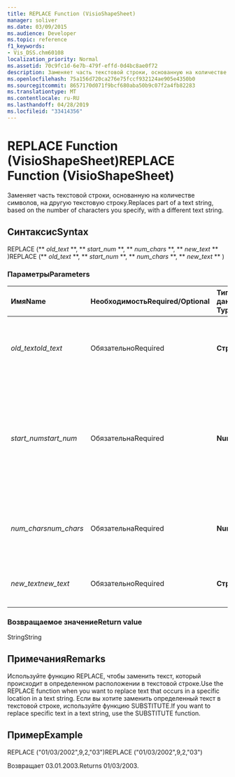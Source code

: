 ```yaml
---
title: REPLACE Function (VisioShapeSheet)
manager: soliver
ms.date: 03/09/2015
ms.audience: Developer
ms.topic: reference
f1_keywords:
- Vis_DSS.chm60108
localization_priority: Normal
ms.assetid: 70c9fc1d-6e7b-479f-effd-0d4bc8ae0f72
description: Заменяет часть текстовой строки, основанную на количестве символов, на другую текстовую строку.
ms.openlocfilehash: 75a156d720ca276e75fccf932124ae905e4350b0
ms.sourcegitcommit: 8657170d071f9bcf680aba50b9c07f2a4fb82283
ms.translationtype: MT
ms.contentlocale: ru-RU
ms.lasthandoff: 04/28/2019
ms.locfileid: "33414356"
---
```

# <a name="replace-function-visioshapesheet"></a><span data-ttu-id="b9515-103">REPLACE Function (VisioShapeSheet)</span><span class="sxs-lookup"><span data-stu-id="b9515-103">REPLACE Function (VisioShapeSheet)</span></span>

<span data-ttu-id="b9515-104">Заменяет часть текстовой строки, основанную на количестве символов, на другую текстовую строку.</span><span class="sxs-lookup"><span data-stu-id="b9515-104">Replaces part of a text string, based on the number of characters you specify, with a different text string.</span></span>
  
## <a name="syntax"></a><span data-ttu-id="b9515-105">Синтаксис</span><span class="sxs-lookup"><span data-stu-id="b9515-105">Syntax</span></span>

<span data-ttu-id="b9515-106">REPLACE (\*\* *old_text* \*\*, \*\* *start_num* \*\*, \*\* *num_chars* \*\*, \*\* *new_text* \*\* )</span><span class="sxs-lookup"><span data-stu-id="b9515-106">REPLACE (\*\* *old_text* \*\*, \*\* *start_num* \*\*, \*\* *num_chars* \*\*, \*\* *new_text* \*\* )</span></span> 
  
### <a name="parameters"></a><span data-ttu-id="b9515-107">Параметры</span><span class="sxs-lookup"><span data-stu-id="b9515-107">Parameters</span></span>

|<span data-ttu-id="b9515-108">**Имя**</span><span class="sxs-lookup"><span data-stu-id="b9515-108">**Name**</span></span>|<span data-ttu-id="b9515-109">**Необходимость**</span><span class="sxs-lookup"><span data-stu-id="b9515-109">**Required/Optional**</span></span>|<span data-ttu-id="b9515-110">**Тип данных**</span><span class="sxs-lookup"><span data-stu-id="b9515-110">**Data Type**</span></span>|<span data-ttu-id="b9515-111">**Описание**</span><span class="sxs-lookup"><span data-stu-id="b9515-111">**Description**</span></span>|
|:-----|:-----|:-----|:-----|
| <span data-ttu-id="b9515-112">_old_text_</span><span class="sxs-lookup"><span data-stu-id="b9515-112">_old_text_</span></span> <br/> |<span data-ttu-id="b9515-113">Обязательно</span><span class="sxs-lookup"><span data-stu-id="b9515-113">Required</span></span>  <br/> |<span data-ttu-id="b9515-114">**Строка**</span><span class="sxs-lookup"><span data-stu-id="b9515-114">**String**</span></span> <br/> |<span data-ttu-id="b9515-115">Текст, в котором необходимо заменить некоторые символы.</span><span class="sxs-lookup"><span data-stu-id="b9515-115">The text in which you want to replace some characters.</span></span>  <br/> |
| <span data-ttu-id="b9515-116">_start_num_</span><span class="sxs-lookup"><span data-stu-id="b9515-116">_start_num_</span></span> <br/> |<span data-ttu-id="b9515-117">Обязательна</span><span class="sxs-lookup"><span data-stu-id="b9515-117">Required</span></span>  <br/> |<span data-ttu-id="b9515-118">**Number**</span><span class="sxs-lookup"><span data-stu-id="b9515-118">**Number**</span></span> <br/> |<span data-ttu-id="b9515-119">Положение символа в  _old_text,_ который необходимо заменить  _на_ new_text .</span><span class="sxs-lookup"><span data-stu-id="b9515-119">The position of the character in  _old_text_ that you want to replace with  _new_text_.</span></span> <span data-ttu-id="b9515-120">Первый символ в строке — позиция 1.</span><span class="sxs-lookup"><span data-stu-id="b9515-120">The first character in the string is position 1.</span></span>  <br/> |
| <span data-ttu-id="b9515-121">_num_chars_</span><span class="sxs-lookup"><span data-stu-id="b9515-121">_num_chars_</span></span> <br/> |<span data-ttu-id="b9515-122">Обязательна</span><span class="sxs-lookup"><span data-stu-id="b9515-122">Required</span></span>  <br/> |<span data-ttu-id="b9515-123">**Number**</span><span class="sxs-lookup"><span data-stu-id="b9515-123">**Number**</span></span> <br/> |<span data-ttu-id="b9515-124">Количество символов в  _old_text,_ которые необходимо заменить</span><span class="sxs-lookup"><span data-stu-id="b9515-124">The number of characters in  _old_text_ that you want to replace</span></span>  <br/> |
| <span data-ttu-id="b9515-125">_new_text_</span><span class="sxs-lookup"><span data-stu-id="b9515-125">_new_text_</span></span> <br/> |<span data-ttu-id="b9515-126">Обязательно</span><span class="sxs-lookup"><span data-stu-id="b9515-126">Required</span></span>  <br/> |<span data-ttu-id="b9515-127">**Строка**</span><span class="sxs-lookup"><span data-stu-id="b9515-127">**String**</span></span> <br/> |<span data-ttu-id="b9515-128">Текст, который будет заменять символы в _old_text._</span><span class="sxs-lookup"><span data-stu-id="b9515-128">The text that will replace characters in  _old_text_.</span></span>  <br/> |
   
### <a name="return-value"></a><span data-ttu-id="b9515-129">Возвращаемое значение</span><span class="sxs-lookup"><span data-stu-id="b9515-129">Return value</span></span>

<span data-ttu-id="b9515-130">String</span><span class="sxs-lookup"><span data-stu-id="b9515-130">String</span></span>
  
## <a name="remarks"></a><span data-ttu-id="b9515-131">Примечания</span><span class="sxs-lookup"><span data-stu-id="b9515-131">Remarks</span></span>

<span data-ttu-id="b9515-132">Используйте функцию REPLACE, чтобы заменить текст, который происходит в определенном расположении в текстовой строке.</span><span class="sxs-lookup"><span data-stu-id="b9515-132">Use the REPLACE function when you want to replace text that occurs in a specific location in a text string.</span></span> <span data-ttu-id="b9515-133">Если вы хотите заменить определенный текст в текстовой строке, используйте функцию SUBSTITUTE.</span><span class="sxs-lookup"><span data-stu-id="b9515-133">If you want to replace specific text in a text string, use the SUBSTITUTE function.</span></span>
  
## <a name="example"></a><span data-ttu-id="b9515-134">Пример</span><span class="sxs-lookup"><span data-stu-id="b9515-134">Example</span></span>

<span data-ttu-id="b9515-135">REPLACE ("01/03/2002",9,2,"03")</span><span class="sxs-lookup"><span data-stu-id="b9515-135">REPLACE ("01/03/2002",9,2,"03")</span></span> 
  
<span data-ttu-id="b9515-136">Возвращает 03.01.2003.</span><span class="sxs-lookup"><span data-stu-id="b9515-136">Returns 01/03/2003.</span></span> 
  

